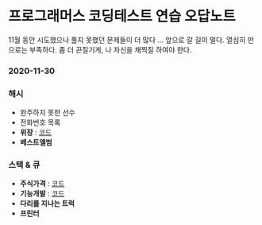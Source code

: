 # 프로그래머스 코딩테스트 연습 오답노트 

11월 동안 시도했으나 풀지 못했던 문제들이 더 많다 ... 
앞으로 갈 길이 멀다. 열심히 만으로는 부족하다. 
좀 더 끈질기게, 나 자신을 채찍질 하여야 한다. 

### 2020-11-30

### 해시 

- 완주하지 못한 선수 
- 전화번호 목록 
- **위장** : [코드](../src/com/gahee/algorithms/programmers/Spy1.java)
- **베스트앨범** 

### 스택 & 큐 

- **주식가격** : [코드](../src/com/gahee/algorithms/programmers/StockPrice1.java)
- **기능개발** : [코드](../src/com/gahee/algorithms/programmers/Progress1.java)
- **다리를 지나는 트럭** 
- **프린터** 